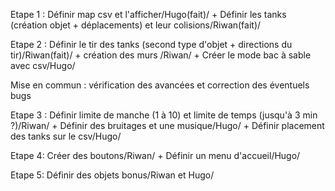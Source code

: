 Etape 1 : Définir map csv et l'afficher/Hugo(fait)/ + Définir les tanks (création objet + déplacements) et leur colisions/Riwan(fait)/

Etape 2 : Définir le tir des tanks (second type d'objet + directions du tir)/Riwan(fait)/ + création des murs /Riwan/ + Créer le mode bac à sable avec csv/Hugo/

Mise en commun : vérification des avancées et correction des éventuels bugs

Etape 3 : Définir limite de manche (1 à 10) et limite de temps (jusqu'à 3 min ?)/Riwan/ + Définir des bruitages et une musique/Hugo/ + Définir placement des tanks sur le csv/Hugo/

Etape 4: Créer des boutons/Riwan/ + Définir un menu d'accueil/Hugo/

Etape 5:  Définir des objets bonus/Riwan et Hugo/
